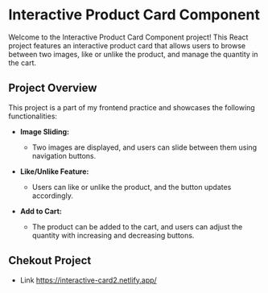 # Interactive Product Card Component

Welcome to the Interactive Product Card Component project! This React project features an interactive product card that allows users to browse between two images, like or unlike the product, and manage the quantity in the cart.

## Project Overview

This project is a part of my frontend practice and showcases the following functionalities:

- **Image Sliding:**
  - Two images are displayed, and users can slide between them using navigation buttons.

- **Like/Unlike Feature:**
  - Users can like or unlike the product, and the button updates accordingly.

- **Add to Cart:**
  - The product can be added to the cart, and users can adjust the quantity with increasing and decreasing buttons.

## Chekout Project
  - Link https://interactive-card2.netlify.app/


